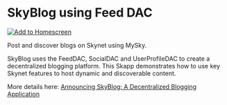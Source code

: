 # SkyBlog using Feed DAC

[![Add to Homescreen](https://img.shields.io/badge/Skynet-Add%20To%20Homescreen-00c65e?logo=skynet&labelColor=0d0d0d)](https://homescreen.hns.siasky.net/#/skylink/AQB5KpKxX_5Yr6VM5gihAnOcA6JnPf1JQLkkYCexLW-LSA)

Post and discover blogs on Skynet using MySky.

SkyBlog uses the FeedDAC, SocialDAC and UserProfileDAC to create a decentralized blogging platform.
This Skapp demonstrates how to use key Skynet features to host dynamic and discoverable content.

More details here: [Announcing SkyBlog: A Decentralized Blogging Application](https://skynetblog.hns.siasky.net/#/ed25519-f5cdd930247372dca7b757ee63c9702f8a2eeaf4c519eb75551dadd129424e8e/feed-dac.hns/skynetblog.hns/posts/page_0.json/1)
